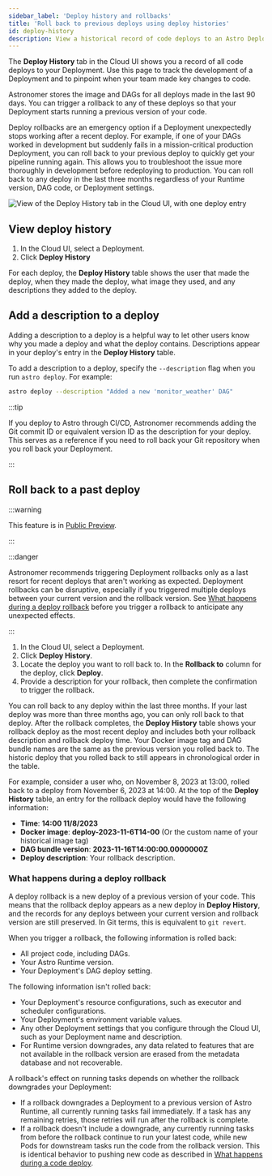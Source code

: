```yaml
---
sidebar_label: 'Deploy history and rollbacks'
title: 'Roll back to previous deploys using deploy histories'
id: deploy-history
description: View a historical record of code deploys to an Astro Deployment and roll back to specific deploys when something goes wrong.
---
```


The **Deploy History** tab in the Cloud UI shows you a record of all code deploys to your Deployment. Use this page to track the development of a Deployment and to pinpoint when your team made key changes to code.

Astronomer stores the image and DAGs for all deploys made in the last 90 days. You can trigger a rollback to any of these deploys so that your Deployment starts running a previous version of your code.

Deploy rollbacks are an emergency option if a Deployment unexpectedly stops working after a recent deploy. For example, if one of your DAGs worked in development but suddenly fails in a mission-critical production Deployment, you can roll back to your previous deploy to quickly get your pipeline running again. This allows you to troubleshoot the issue more thoroughly in development before redeploying to production. You can roll back to any deploy in the last three months regardless of your Runtime version, DAG code, or Deployment settings.

![View of the Deploy History tab in the Cloud UI, with one deploy entry](/img/docs/deploy-history.png)

## View deploy history

1. In the Cloud UI, select a Deployment.
2. Click **Deploy History**

For each deploy, the **Deploy History** table shows the user that made the deploy, when they made the deploy, what image they used, and any descriptions they added to the deploy. 

## Add a description to a deploy

Adding a description to a deploy is a helpful way to let other users know why you made a deploy and what the deploy contains. Descriptions appear in your deploy's entry in the **Deploy History** table.

To add a description to a deploy, specify the `--description` flag when you run `astro deploy`. For example:

```bash
astro deploy --description "Added a new 'monitor_weather' DAG"
```

:::tip

If you deploy to Astro through CI/CD, Astronomer recommends adding the Git commit ID or equivalent version ID as the description for your deploy. This serves as a reference if you need to roll back your Git repository when you roll back your Deployment.

:::

## Roll back to a past deploy

:::warning

This feature is in [Public Preview](https://docs.astronomer.io/astro/feature-previews).

:::

:::danger

Astronomer recommends triggering Deployment rollbacks only as a last resort for recent deploys that aren't working as expected. Deployment rollbacks can be disruptive, especially if you triggered multiple deploys between your current version and the rollback version. See [What happens during a deploy rollback](#what-happens-during-a-deploy-rollback) before you trigger a rollback to anticipate any unexpected effects.

:::

1. In the Cloud UI, select a Deployment.
2. Click **Deploy History**.
3. Locate the deploy you want to roll back to. In the **Rollback to** column for the deploy, click **Deploy**. 
4. Provide a description for your rollback, then complete the confirmation to trigger the rollback.

You can roll back to any deploy within the last three months. If your last deploy was more than three months ago, you can only roll back to that deploy. After the rollback completes, the **Deploy History** table shows your rollback deploy as the most recent deploy and includes both your rollback description and rollback deploy time. Your Docker image tag and DAG bundle names are the same as the previous version you rolled back to. The historic deploy that you rolled back to still appears in chronological order in the table. 

For example, consider a user who, on November 8, 2023 at 13:00, rolled back to a deploy from November 6, 2023 at 14:00. At the top of the **Deploy History** table, an entry for the rollback deploy would have the following information:

- **Time**: **14:00 11/8/2023**
- **Docker image**: **deploy-2023-11-6T14-00** (Or the custom name of your historical image tag)
- **DAG bundle version**: **2023-11-16T14:00:00.0000000Z**
- **Deploy description**: Your rollback description.

### What happens during a deploy rollback

A deploy rollback is a new deploy of a previous version of your code. This means that the rollback deploy appears as a new deploy in **Deploy History**, and the records for any deploys between your current version and rollback version are still preserved. In Git terms, this is equivalent to `git revert`.

When you trigger a rollback, the following information is rolled back:

- All project code, including DAGs.
- Your Astro Runtime version.
- Your Deployment's DAG deploy setting.

The following information isn't rolled back:

- Your Deployment's resource configurations, such as executor and scheduler configurations.
- Your Deployment's environment variable values.
- Any other Deployment settings that you configure through the Cloud UI, such as your Deployment name and description. 
- For Runtime version downgrades, any data related to features that are not available in the rollback version are erased from the metadata database and not recoverable.

A rollback's effect on running tasks depends on whether the rollback downgrades your Deployment:

- If a rollback downgrades a Deployment to a previous version of Astro Runtime, all currently running tasks fail immediately. If a task has any remaining retries, those retries will run after the rollback is complete.
- If a rollback doesn't include a downgrade, any currently running tasks from before the rollback continue to run your latest code, while new Pods for downstream tasks run the code from the rollback version. This is identical behavior to pushing new code as described in [What happens during a code deploy](deploy-project-image.md#what-happens-during-a-project-deploy).
